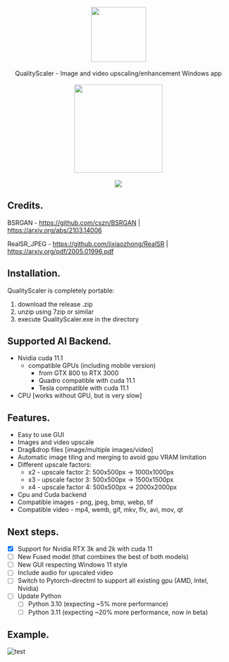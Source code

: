
<div align="center">
    <br>
    <img src="https://github.com/Djdefrag/QualityScaler/blob/main/logo.png" width="125"> </a> 
    <br><br> QualityScaler - Image and video upscaling/enhancement Windows app <br><br>
    <a href="https://github.com/Djdefrag/QualityScaler/releases">
         <img src="https://user-images.githubusercontent.com/86362423/162710522-c40c4f39-a6b9-48bc-84bc-1c6b78319f01.png" width="200">
    </a>
</div>
<br>
<div align="center">
    <img src="https://user-images.githubusercontent.com/32263112/163949184-c285734e-8be7-4b37-9f73-aa397f68eb19.png"> </a> 
</div>

## Credits.

BSRGAN - https://github.com/cszn/BSRGAN | https://arxiv.org/abs/2103.14006

RealSR_JPEG - https://github.com/jixiaozhong/RealSR | https://arxiv.org/pdf/2005.01996.pdf

## Installation.

QualityScaler is completely portable:
1) download the release .zip
2) unzip using 7zip or similar
3) execute QualityScaler.exe in the directory

## Supported AI Backend.
* Nvidia cuda 11.1
   * compatible GPUs (including mobile version)
     * from GTX 800 to RTX 3000
     * Quadro compatible with cuda 11.1
     * Tesla compatible with cuda 11.1
* CPU [works without GPU, but is very slow]

## Features.
* Easy to use GUI
* Images and video upscale
* Drag&drop files [image/multiple images/video]
* Automatic image tiling and merging to avoid gpu VRAM limitation
* Different upscale factors:
  * x2   - upscale factor 2: 500x500px -> 1000x1000px
  * x3   - upscale factor 3: 500x500px -> 1500x1500px
  * x4   - upscale factor 4: 500x500px -> 2000x2000px
* Cpu and Cuda backend
* Compatible images - png, jpeg, bmp, webp, tif  
* Compatible video  - mp4, wemb, gif, mkv, flv, avi, mov, qt 

## Next steps.
- [x] Support for Nvidia RTX 3k and 2k with cuda 11
- [ ] New Fused model (that combines the best of both models)
- [ ] New GUI respecting Windows 11 style
- [ ] Include audio for upscaled video
- [ ] Switch to Pytorch-directml to support all existing gpu (AMD, Intel, Nvidia)
- [ ] Update Python 
    - [ ] Python 3.10 (expecting ~5% more performance) 
    - [ ] Python 3.11 (expecting ~20% more performance, now in beta)

## Example.

![test](https://user-images.githubusercontent.com/32263112/166690007-f1601487-7b94-4f2c-b4e2-436bc189a26e.png)


